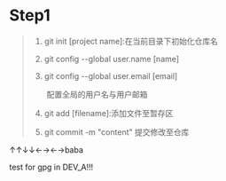 # Step1

> 1. git init [project name]:在当前目录下初始化仓库名
>
> 2. git config --global user.name [name]
>
> 3. git config --global user.email [email]
>
>    ​	配置全局的用户名与用户邮箱
>
> 4. git add [filename]:添加文件至暂存区
>
> 5. git commit -m "content" 提交修改至仓库

↑↑↓↓←→←→baba

test for gpg in DEV_A!!!
